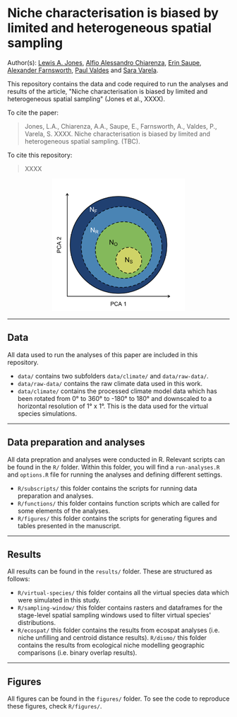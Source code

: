 # Niche characterisation is biased by limited and heterogeneous spatial sampling

Author(s): [Lewis A. Jones](mailto:LewisA.Jones@outlook.com), [Alfio Alessandro Chiarenza](mailto:a.chiarenza15@gmail.com), [Erin Saupe](erin.saupe@earth.ox.ac.uk), [Alexander Farnsworth](alex.Farnsworth@bristol.ac.uk), [Paul Valdes](P.J.Valdes@bristol.ac.uk) and [Sara Varela](sara.varela@uvigo.es).

This repository contains the data and code required to run the analyses and results of the article, "Niche characterisation is biased by limited and heterogeneous spatial sampling" (Jones et al., XXXX). 

To cite the paper: 
> Jones, L.A., Chiarenza, A.A., Saupe, E., Farnsworth, A., Valdes, P., Varela, S. XXXX. Niche characterisation is biased by limited and heterogeneous spatial sampling. (TBC).

To cite this repository:
> XXXX

<p align="center">
<img src="figures/niche_completeness.png" width="300" height= auto />
</p>

-------
## Data
All data used to run the analyses of this paper are included in this repository.

* `data/` contains two subfolders `data/climate/` and `data/raw-data/`.
* `data/raw-data/` contains the raw climate data used in this work.
* `data/climate/` contains the processed climate model data which has been rotated from 0&deg; to 360&deg; to -180&deg; to 180&deg; and downscaled to a horizontal resolution of 1&deg; x 1&deg;. This is the data used for the virtual species simulations.

-------
## Data preparation and analyses
All data prepration and analyses were conducted in R. Relevant scripts can be found in the `R/` folder. Within this folder, you will find a `run-analyses.R` and `options.R` file for running the analyses and defining different settings.

* `R/subscripts/` this folder contains the scripts for running data preparation and analyses.
* `R/functions/` this folder contains function scripts which are called for some elements of the analyses.
* `R/figures/` this folder contains the scripts for generating figures and tables presented in the manuscript.

-------
## Results
All results can be found in the `results/` folder. These are structured as follows:

* `R/virtual-species/` this folder contains all the virtual species data which were simulated in this study. 
* `R/sampling-window/` this folder contains rasters and dataframes for the stage-level spatial sampling windows used to filter virtual species' distributions.
* `R/ecospat/` this folder contains the results from ecospat analyses (i.e. niche unfilling and centroid distance results). `R/dismo/` this folder contains the results from ecological niche modelling geographic comparisons (i.e. binary overlap results).

-------
## Figures
All figures can be found in the `figures/` folder. To see the code to reproduce these figures, check `R/figures/`.


 
